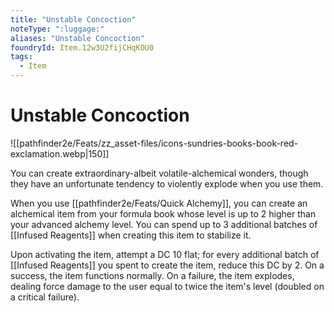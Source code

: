 ```yaml
---
title: "Unstable Concoction"
noteType: ":luggage:"
aliases: "Unstable Concoction"
foundryId: Item.12w3U2fijCHqKOU0
tags:
  - Item
---
```


# Unstable Concoction
![[pathfinder2e/Feats/zz_asset-files/icons-sundries-books-book-red-exclamation.webp|150]]

You can create extraordinary-albeit volatile-alchemical wonders, though they have an unfortunate tendency to violently explode when you use them.

When you use [[pathfinder2e/Feats/Quick Alchemy]], you can create an alchemical item from your formula book whose level is up to 2 higher than your advanced alchemy level. You can spend up to 3 additional batches of [[Infused Reagents]] when creating this item to stabilize it.

Upon activating the item, attempt a DC 10 flat; for every additional batch of [[Infused Reagents]] you spent to create the item, reduce this DC by 2. On a success, the item functions normally. On a failure, the item explodes, dealing force damage to the user equal to twice the item's level (doubled on a critical failure).
